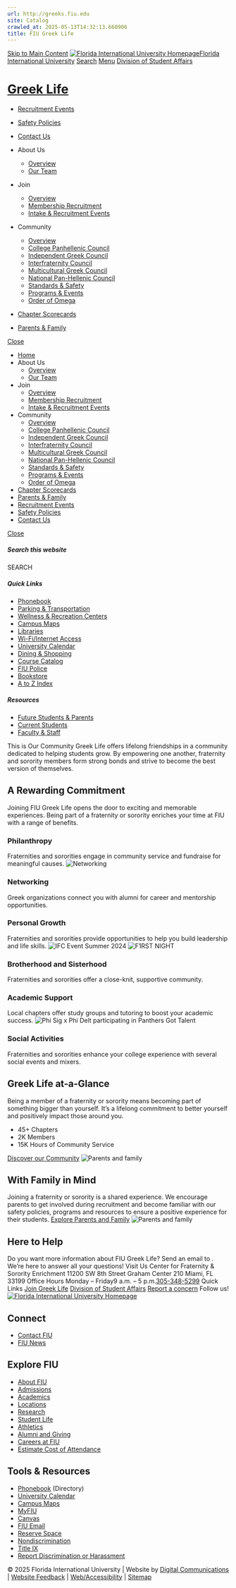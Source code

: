 ```yaml
---
url: http://greeks.fiu.edu
site: Catalog
crawled_at: 2025-05-13T14:32:13.660906
title: FIU Greek Life
---
```


[Skip to Main Content](https://dasa.fiu.edu/all-departments/greek-life/#main-content)
[![Florida International University Homepage](https://digicdn.fiu.edu/core/_assets/images/logo-top.svg)Florida International University](https://www.fiu.edu/)
[Search](https://dasa.fiu.edu/all-departments/greek-life/)
[Menu](https://dasa.fiu.edu/all-departments/greek-life/)
[Division of Student Affairs](http://dasa.fiu.edu/index.html)
# [Greek Life](https://dasa.fiu.edu/all-departments/greek-life/index.html)
  * [Recruitment Events](https://dasa.fiu.edu/all-departments/greek-life/join/intake-recruitment-events/index.html)
  * [Safety Policies](https://dasa.fiu.edu/all-departments/greek-life/community/standards-safety/index.html)
  * [Contact Us](https://dasa.fiu.edu/all-departments/greek-life/about-us/our-team/index.html)


  * About Us
    * [Overview](https://dasa.fiu.edu/all-departments/greek-life/about-us/index.html)
    * [Our Team](https://dasa.fiu.edu/all-departments/greek-life/about-us/our-team/index.html)
  * Join
    * [Overview](https://dasa.fiu.edu/all-departments/greek-life/join/index.html)
    * [Membership Recruitment](https://dasa.fiu.edu/all-departments/greek-life/join/membership-recruitment/index.html)
    * [Intake & Recruitment Events](https://dasa.fiu.edu/all-departments/greek-life/join/intake-recruitment-events/index.html)
  * Community
    * [Overview](https://dasa.fiu.edu/all-departments/greek-life/community/index.html)
    * [College Panhellenic Council](https://dasa.fiu.edu/all-departments/greek-life/community/college-panhellenic-council/index.html)
    * [Independent Greek Council ](https://dasa.fiu.edu/all-departments/greek-life/community/independent-greek-council/index.html)
    * [Interfraternity Council ](https://dasa.fiu.edu/all-departments/greek-life/community/interfraternity-council/index.html)
    * [Multicultural Greek Council ](https://dasa.fiu.edu/all-departments/greek-life/community/multicultural-greek-council/index.html)
    * [National Pan-Hellenic Council ](https://dasa.fiu.edu/all-departments/greek-life/community/national-pan-hellenic-council/index.html)
    * [Standards & Safety](https://dasa.fiu.edu/all-departments/greek-life/community/standards-safety/index.html)
    * [Programs & Events](https://dasa.fiu.edu/all-departments/greek-life/community/programs-events/index.html)
    * [Order of Omega](https://dasa.fiu.edu/all-departments/greek-life/community/order-of-omega/index.html)
  * [Chapter Scorecards](https://dasa.fiu.edu/all-departments/greek-life/chapter-scorecards/index.html)
  * [Parents & Family](https://dasa.fiu.edu/all-departments/greek-life/parents-family/index.html)


[Close](https://dasa.fiu.edu/all-departments/greek-life/)
  * [Home](https://dasa.fiu.edu/all-departments/greek-life/index.html)
  * About Us
    * [Overview](https://dasa.fiu.edu/all-departments/greek-life/about-us/index.html)
    * [Our Team](https://dasa.fiu.edu/all-departments/greek-life/about-us/our-team/index.html)
  * Join
    * [Overview](https://dasa.fiu.edu/all-departments/greek-life/join/index.html)
    * [Membership Recruitment](https://dasa.fiu.edu/all-departments/greek-life/join/membership-recruitment/index.html)
    * [Intake & Recruitment Events](https://dasa.fiu.edu/all-departments/greek-life/join/intake-recruitment-events/index.html)
  * Community
    * [Overview](https://dasa.fiu.edu/all-departments/greek-life/community/index.html)
    * [College Panhellenic Council](https://dasa.fiu.edu/all-departments/greek-life/community/college-panhellenic-council/index.html)
    * [Independent Greek Council ](https://dasa.fiu.edu/all-departments/greek-life/community/independent-greek-council/index.html)
    * [Interfraternity Council ](https://dasa.fiu.edu/all-departments/greek-life/community/interfraternity-council/index.html)
    * [Multicultural Greek Council ](https://dasa.fiu.edu/all-departments/greek-life/community/multicultural-greek-council/index.html)
    * [National Pan-Hellenic Council ](https://dasa.fiu.edu/all-departments/greek-life/community/national-pan-hellenic-council/index.html)
    * [Standards & Safety](https://dasa.fiu.edu/all-departments/greek-life/community/standards-safety/index.html)
    * [Programs & Events](https://dasa.fiu.edu/all-departments/greek-life/community/programs-events/index.html)
    * [Order of Omega](https://dasa.fiu.edu/all-departments/greek-life/community/order-of-omega/index.html)
  * [Chapter Scorecards](https://dasa.fiu.edu/all-departments/greek-life/chapter-scorecards/index.html)
  * [Parents & Family](https://dasa.fiu.edu/all-departments/greek-life/parents-family/index.html)
  * [Recruitment Events](https://dasa.fiu.edu/all-departments/greek-life/join/intake-recruitment-events/index.html)
  * [Safety Policies](https://dasa.fiu.edu/all-departments/greek-life/community/standards-safety/index.html)
  * [Contact Us](https://dasa.fiu.edu/all-departments/greek-life/about-us/our-team/index.html)


[ Close ](https://dasa.fiu.edu/all-departments/greek-life/)
##### Search this website
SEARCH
##### Quick Links
  * [ Phonebook](https://phonebook.fiu.edu)
  * [ Parking & Transportation](https://parking.fiu.edu/)
  * [ Wellness & Recreation Centers](https://dasa.fiu.edu/all-departments/wellness-recreation-centers/)
  * [ Campus Maps](http://campusmaps.fiu.edu/)
  * [ Libraries](https://library.fiu.edu/)
  * [ Wi-Fi/Internet Access](https://network.fiu.edu/)
  * [ University Calendar](https://calendar.fiu.edu/)
  * [ Dining & Shopping](https://shop.fiu.edu/)
  * [ Course Catalog](https://catalog.fiu.edu/)
  * [ FIU Police](https://police.fiu.edu/)
  * [ Bookstore](https://shop.fiu.edu/retail/barnes-noble/course-materials/)
  * [ A to Z Index](https://www.fiu.edu/atoz/index.html)


##### Resources
  * [ Future Students & Parents](https://www.fiu.edu/information-for/future-students-parents.html)
  * [ Current Students](https://www.fiu.edu/information-for/current-students.html)
  * [ Faculty & Staff](https://www.fiu.edu/information-for/faculty-staff.html)


This is Our Community
Greek Life offers lifelong friendships in a community dedicated to helping students grow. By empowering one another, fraternity and sorority members form strong bonds and strive to become the best version of themselves.
## A Rewarding Commitment
Joining FIU Greek Life opens the door to exciting and memorable experiences. Being part of a fraternity or sorority enriches your time at FIU with a range of benefits.
### Philanthropy
Fraternities and sororities engage in community service and fundraise for meaningful causes.
![Networking](https://dasa.fiu.edu/all-departments/greek-life/_assets/images/thumbnail-networking.jpg)
### Networking
Greek organizations connect you with alumni for career and mentorship opportunities.
### Personal Growth
Fraternities and sororities provide opportunities to help you build leadership and life skills.
![IFC Event Summer 2024](https://dasa.fiu.edu/all-departments/greek-life/_assets/images/thumbnail-personal-growth.jpg)
![F1RST NIGHT](https://dasa.fiu.edu/all-departments/greek-life/_assets/images/thumbnail-brotherhood-sisterhood.jpg)
### Brotherhood and Sisterhood
Fraternities and sororities offer a close-knit, supportive community.
### Academic Support
Local chapters offer study groups and tutoring to boost your academic success.
![Phi Sig x Phi Delt participating in Panthers Got Talent](https://dasa.fiu.edu/all-departments/greek-life/_assets/images/thumbnail-social-activities.jpg)
### Social Activities
Fraternities and sororities enhance your college experience with several social events and mixers.
## Greek Life at-a-Glance
Being a member of a fraternity or sorority means becoming part of something bigger than yourself. It’s a lifelong commitment to better yourself and positively impact those around you.
  * 45+
Chapters
  * 2K
Members
  * 15K
Hours of Community Service


[Discover our Community](https://dasa.fiu.edu/all-departments/greek-life/community/index.html)
![Parents and family](https://dasa.fiu.edu/all-departments/greek-life/_assets/images/thumbnail-parents-family.jpg)
## With Family in Mind
Joining a fraternity or sorority is a shared experience. We encourage parents to get involved during recruitment and become familiar with our safety policies, programs and resources to ensure a positive experience for their students.
[Explore Parents and Family](https://dasa.fiu.edu/all-departments/greek-life/parents-family/index.html)
![Parents and family](https://dasa.fiu.edu/all-departments/greek-life/_assets/images/thumbnail-parents-family.jpg)
## Here to Help
Do you want more information about FIU Greek Life? Send an email to . We’re here to answer all your questions!
Visit Us
Center for Fraternity & Sorority Enrichment 11200 SW 8th Street Graham Center 210 Miami, FL 33199
Office Hours
Monday – Friday9 a.m. – 5 p.m.[305-348-5299](https://dasa.fiu.edu/all-departments/fraternity-sorority-life/)
Quick Links
[Join Greek Life](https://dasa.fiu.edu/all-departments/greek-life/join/index.html)
[Division of Student Affairs](https://dasa.fiu.edu/index.html)
[Report a concern](https://report.fiu.edu/)
Follow us!
[ ![Florida International University Homepage](https://digicdn.fiu.edu/core/_assets/images/footer-logo.svg) ](https://www.fiu.edu/)
## Connect
  * [Contact FIU](https://www.fiu.edu/about/contact-us/index.html)
  * [FIU News](https://news.fiu.edu/)


## Explore FIU
  * [About FIU](https://www.fiu.edu/about/index.html)
  * [Admissions](https://www.fiu.edu/admissions/index.html)
  * [Academics](https://www.fiu.edu/academics/index.html)
  * [Locations](https://www.fiu.edu/locations/index.html)
  * [Research](https://www.fiu.edu/research/index.html)
  * [Student Life](https://www.fiu.edu/student-life/index.html)
  * [Athletics](https://www.fiu.edu/athletics/index.html)
  * [Alumni and Giving](https://www.fiu.edu/alumni-and-giving/index.html)
  * [Careers at FIU](https://hr.fiu.edu/careers/)
  * [Estimate Cost of Attendance](https://onestop.fiu.edu/finances/estimate-your-costs/)


## Tools & Resources
  * [Phonebook](https://phonebook.fiu.edu) (Directory)
  * [University Calendar](https://calendar.fiu.edu/)
  * [Campus Maps](https://campusmaps.fiu.edu/)
  * [MyFIU](https://my.fiu.edu/)
  * [Canvas](https://canvas.fiu.edu)
  * [FIU Email](http://mail.fiu.edu/)
  * [Reserve Space](https://centralreservations.fiu.edu/)
  * [Nondiscrimination](https://ace.fiu.edu/civil-rights/harassment-and-discrimination/)
  * [Title IX](https://ace.fiu.edu/title-ix/)
  * [Report Discrimination or Harassment](https://report.fiu.edu/)


© 2025 Florida International University  | Website by [Digital Communications](https://stratcomm.fiu.edu/digital-print/websites/) | [Website Feedback](https://webforms.fiu.edu/view.php?id=370774) | [Web/Accessibility](https://accessibility.fiu.edu/) | [Sitemap](https://dasa.fiu.edu/all-departments/greek-life/sitemap.html)
[](https://dasa.fiu.edu/all-departments/greek-life/)
